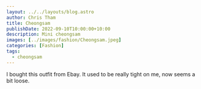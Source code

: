 ```yaml
---
layout: ../../layouts/blog.astro
author: Chris Tham
title: Cheongsam
publishDate: 2022-09-10T10:00:00+10:00
description: Mini cheongsam
images: [../images/fashion/Cheongsam.jpeg]
categories: [Fashion]
tags:
  - cheongsam
---
```


I bought this outfit from Ebay. It used to be really tight on me, now seems
a bit loose.
